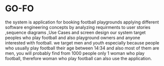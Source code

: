 # GO-FO
the system is application for booking football playgrounds applying different software engineering concepts by analyzing requirments to user stories ,sequence diagrams ,Use Cases and screen design
our system target peoples who play football and also playground owners and anyone 
interested with football. we target men and youth especially because people who usually 
play football their age between 14:34 and also most of them are men, you will probably find 
from 1000 people only 1 woman who play football, therefore woman who play football can 
also use the application.
